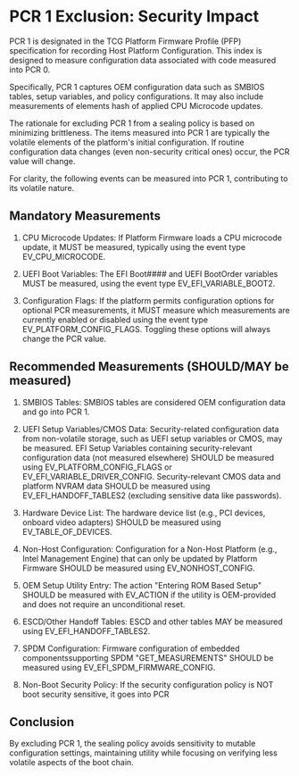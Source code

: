 # PCR 1 Exclusion: Security Impact

PCR 1 is designated in the TCG Platform Firmware Profile (PFP) specification
for recording Host Platform Configuration. This index is designed to
measure configuration data associated with code measured into PCR 0.

Specifically, PCR 1 captures OEM configuration data such as SMBIOS tables,
setup variables, and policy configurations. It may also include measurements
of elements hash of applied CPU Microcode updates.

The rationale for excluding PCR 1 from a sealing policy is based on minimizing
brittleness. The items measured into PCR 1 are typically the volatile elements
of the platform's initial configuration. If routine configuration data changes
(even non-security critical ones) occur, the PCR value will change.

For clarity, the following events can be measured into PCR 1, contributing to
its volatile nature.

## Mandatory Measurements

1. CPU Microcode Updates: If Platform Firmware loads a CPU microcode update,
it MUST be measured, typically using the event type EV_CPU_MICROCODE.

2. UEFI Boot Variables: The EFI Boot#### and UEFI BootOrder variables MUST
be measured, using the event type EV_EFI_VARIABLE_BOOT2.

3. Configuration Flags: If the platform permits configuration options for
optional PCR measurements, it MUST measure which measurements are currently
enabled or disabled using the event type EV_PLATFORM_CONFIG_FLAGS. Toggling
these options will always change the PCR value.

## Recommended Measurements (SHOULD/MAY be measured)

1. SMBIOS Tables: SMBIOS tables are considered OEM configuration data and go
into PCR 1.

2. UEFI Setup Variables/CMOS Data: Security-related configuration data from
non-volatile storage, such as UEFI setup variables or CMOS, may be measured.
EFI Setup Variables containing security-relevant configuration data (not
measured elsewhere) SHOULD be measured using EV_PLATFORM_CONFIG_FLAGS or
EV_EFI_VARIABLE_DRIVER_CONFIG. Security-relevant CMOS data and platform NVRAM
data SHOULD be measured using EV_EFI_HANDOFF_TABLES2 (excluding sensitive data
like passwords).

3. Hardware Device List: The hardware device list (e.g., PCI devices, onboard
video adapters) SHOULD be measured using EV_TABLE_OF_DEVICES.

4. Non-Host Configuration: Configuration for a Non-Host Platform (e.g., Intel
Management Engine) that can only be updated by Platform Firmware SHOULD be
measured using EV_NONHOST_CONFIG.

5. OEM Setup Utility Entry: The action "Entering ROM Based Setup" SHOULD be
measured with EV_ACTION if the utility is OEM-provided and does not require
an unconditional reset.

6. ESCD/Other Handoff Tables: ESCD and other tables MAY be measured using
EV_EFI_HANDOFF_TABLES2.

7. SPDM Configuration: Firmware configuration of embedded componentssupporting
SPDM "GET_MEASUREMENTS" SHOULD be measured using EV_EFI_SPDM_FIRMWARE_CONFIG.

8. Non-Boot Security Policy: If the security configuration policy is NOT boot
security sensitive, it goes into PCR

## Conclusion

By excluding PCR 1, the sealing policy avoids sensitivity to mutable
configuration settings, maintaining utility while focusing on verifying less
volatile aspects of the boot chain.